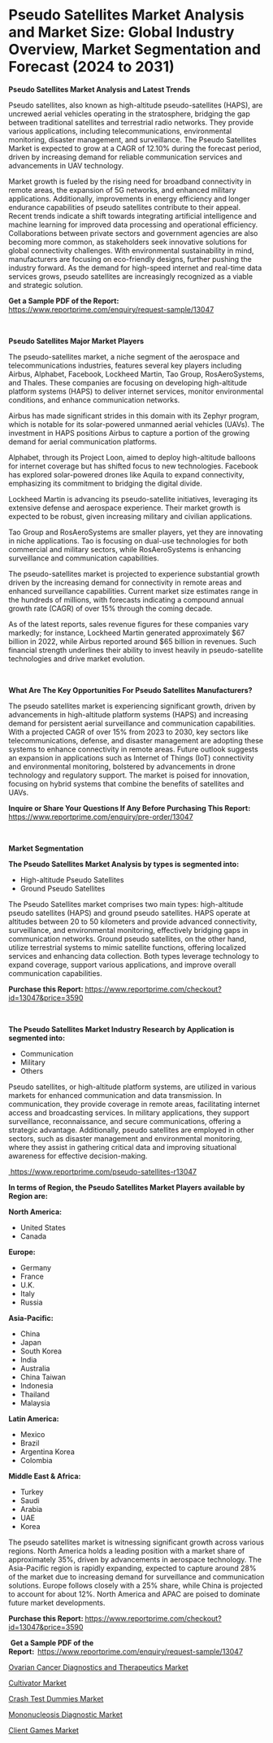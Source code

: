<p><h1>Pseudo Satellites Market Analysis and Market Size: Global Industry Overview, Market Segmentation and Forecast (2024 to 2031)</h1></p><p><strong>Pseudo Satellites Market Analysis and Latest Trends</strong></p>
<p><p>Pseudo satellites, also known as high-altitude pseudo-satellites (HAPS), are uncrewed aerial vehicles operating in the stratosphere, bridging the gap between traditional satellites and terrestrial radio networks. They provide various applications, including telecommunications, environmental monitoring, disaster management, and surveillance. The Pseudo Satellites Market is expected to grow at a CAGR of 12.10% during the forecast period, driven by increasing demand for reliable communication services and advancements in UAV technology.</p><p>Market growth is fueled by the rising need for broadband connectivity in remote areas, the expansion of 5G networks, and enhanced military applications. Additionally, improvements in energy efficiency and longer endurance capabilities of pseudo satellites contribute to their appeal. Recent trends indicate a shift towards integrating artificial intelligence and machine learning for improved data processing and operational efficiency. Collaborations between private sectors and government agencies are also becoming more common, as stakeholders seek innovative solutions for global connectivity challenges. With environmental sustainability in mind, manufacturers are focusing on eco-friendly designs, further pushing the industry forward. As the demand for high-speed internet and real-time data services grows, pseudo satellites are increasingly recognized as a viable and strategic solution.</p></p>
<p><strong>Get a Sample PDF of the Report:&nbsp;</strong> <a href="https://www.reportprime.com/enquiry/request-sample/13047?utm_campaign=28&utm_medium=2&utm_source=Github&utm_content=ia&utm_term=25112024&utm_id=pseudo-satellites">https://www.reportprime.com/enquiry/request-sample/13047</a></p>
<p>&nbsp;</p>
<p><strong>Pseudo Satellites Major Market Players</strong></p>
<p><p>The pseudo-satellites market, a niche segment of the aerospace and telecommunications industries, features several key players including Airbus, Alphabet, Facebook, Lockheed Martin, Tao Group, RosAeroSystems, and Thales. These companies are focusing on developing high-altitude platform systems (HAPS) to deliver internet services, monitor environmental conditions, and enhance communication networks.</p><p>Airbus has made significant strides in this domain with its Zephyr program, which is notable for its solar-powered unmanned aerial vehicles (UAVs). The investment in HAPS positions Airbus to capture a portion of the growing demand for aerial communication platforms.</p><p>Alphabet, through its Project Loon, aimed to deploy high-altitude balloons for internet coverage but has shifted focus to new technologies. Facebook has explored solar-powered drones like Aquila to expand connectivity, emphasizing its commitment to bridging the digital divide.</p><p>Lockheed Martin is advancing its pseudo-satellite initiatives, leveraging its extensive defense and aerospace experience. Their market growth is expected to be robust, given increasing military and civilian applications.</p><p>Tao Group and RosAeroSystems are smaller players, yet they are innovating in niche applications. Tao is focusing on dual-use technologies for both commercial and military sectors, while RosAeroSystems is enhancing surveillance and communication capabilities.</p><p>The pseudo-satellites market is projected to experience substantial growth driven by the increasing demand for connectivity in remote areas and enhanced surveillance capabilities. Current market size estimates range in the hundreds of millions, with forecasts indicating a compound annual growth rate (CAGR) of over 15% through the coming decade.</p><p>As of the latest reports, sales revenue figures for these companies vary markedly; for instance, Lockheed Martin generated approximately $67 billion in 2022, while Airbus reported around $65 billion in revenues. Such financial strength underlines their ability to invest heavily in pseudo-satellite technologies and drive market evolution.</p></p>
<p>&nbsp;</p>
<p><strong>What Are The Key Opportunities For Pseudo Satellites Manufacturers?</strong></p>
<p><p>The pseudo satellites market is experiencing significant growth, driven by advancements in high-altitude platform systems (HAPS) and increasing demand for persistent aerial surveillance and communication capabilities. With a projected CAGR of over 15% from 2023 to 2030, key sectors like telecommunications, defense, and disaster management are adopting these systems to enhance connectivity in remote areas. Future outlook suggests an expansion in applications such as Internet of Things (IoT) connectivity and environmental monitoring, bolstered by advancements in drone technology and regulatory support. The market is poised for innovation, focusing on hybrid systems that combine the benefits of satellites and UAVs.</p></p>
<p><strong>Inquire or Share Your Questions If Any Before Purchasing This Report:</strong> <a href="https://www.reportprime.com/enquiry/pre-order/13047?utm_campaign=28&utm_medium=2&utm_source=Github&utm_content=ia&utm_term=25112024&utm_id=pseudo-satellites">https://www.reportprime.com/enquiry/pre-order/13047</a></p>
<p>&nbsp;</p>
<p><strong>Market Segmentation</strong></p>
<p><strong>The Pseudo Satellites Market Analysis by types is segmented into:</strong></p>
<p><ul><li>High-altitude Pseudo Satellites</li><li>Ground Pseudo Satellites</li></ul></p>
<p><p>The Pseudo Satellites market comprises two main types: high-altitude pseudo satellites (HAPS) and ground pseudo satellites. HAPS operate at altitudes between 20 to 50 kilometers and provide advanced connectivity, surveillance, and environmental monitoring, effectively bridging gaps in communication networks. Ground pseudo satellites, on the other hand, utilize terrestrial systems to mimic satellite functions, offering localized services and enhancing data collection. Both types leverage technology to expand coverage, support various applications, and improve overall communication capabilities.</p></p>
<p><strong>Purchase this Report:&nbsp;</strong><a href="https://www.reportprime.com/checkout?id=13047&price=3590&utm_campaign=28&utm_medium=2&utm_source=Github&utm_content=ia&utm_term=25112024&utm_id=pseudo-satellites">https://www.reportprime.com/checkout?id=13047&price=3590</a></p>
<p>&nbsp;</p>
<p><strong>The Pseudo Satellites Market Industry Research by Application is segmented into:</strong></p>
<p><ul><li>Communication</li><li>Military</li><li>Others</li></ul></p>
<p><p>Pseudo satellites, or high-altitude platform systems, are utilized in various markets for enhanced communication and data transmission. In communication, they provide coverage in remote areas, facilitating internet access and broadcasting services. In military applications, they support surveillance, reconnaissance, and secure communications, offering a strategic advantage. Additionally, pseudo satellites are employed in other sectors, such as disaster management and environmental monitoring, where they assist in gathering critical data and improving situational awareness for effective decision-making.</p></p>
<p><a href="https://www.reportprime.com/pseudo-satellites-r13047?utm_campaign=28&utm_medium=2&utm_source=Github&utm_content=ia&utm_term=25112024&utm_id=pseudo-satellites">&nbsp;https://www.reportprime.com/pseudo-satellites-r13047</a></p>
<p><strong>In terms of Region, the Pseudo Satellites Market Players available by Region are:</strong></p>
<p>
    <p> <strong> North America: </strong>
        <ul>
            <li>United States</li>
            <li>Canada</li>
        </ul>
        </p> 
    <p> <strong> Europe: </strong>
        <ul>
            <li>Germany</li>
            <li>France</li>
            <li>U.K.</li>
            <li>Italy</li>
            <li>Russia</li>
        </ul>
        </p> 
    <p> <strong> Asia-Pacific: </strong>
        <ul>
            <li>China</li>
            <li>Japan</li>
            <li>South Korea</li>
            <li>India</li>
            <li>Australia</li>
            <li>China Taiwan</li>
            <li>Indonesia</li>
            <li>Thailand</li>
            <li>Malaysia</li>
        </ul>
        </p> 
    <p> <strong> Latin America: </strong>
        <ul>
            <li>Mexico</li>
            <li>Brazil</li>
            <li>Argentina Korea</li>
            <li>Colombia</li>
        </ul>
        </p> 
    <p> <strong> Middle East & Africa: </strong>
        <ul>
            <li>Turkey</li>
            <li>Saudi</li>
            <li>Arabia</li>
            <li>UAE</li>
            <li>Korea</li>
        </ul>
    </p>
    </p>
<p><p>The pseudo satellites market is witnessing significant growth across various regions. North America holds a leading position with a market share of approximately 35%, driven by advancements in aerospace technology. The Asia-Pacific region is rapidly expanding, expected to capture around 28% of the market due to increasing demand for surveillance and communication solutions. Europe follows closely with a 25% share, while China is projected to account for about 12%. North America and APAC are poised to dominate future market developments.</p></p>
<p><strong>Purchase this Report: </strong><a href="https://www.reportprime.com/checkout?id=13047&price=3590&utm_campaign=28&utm_medium=2&utm_source=Github&utm_content=ia&utm_term=25112024&utm_id=pseudo-satellites">https://www.reportprime.com/checkout?id=13047&price=3590</a></p>
<p>&nbsp;<strong>Get a Sample PDF of the Report:&nbsp;&nbsp;</strong><a href="https://www.reportprime.com/enquiry/request-sample/13047?utm_campaign=28&utm_medium=2&utm_source=Github&utm_content=ia&utm_term=25112024&utm_id=pseudo-satellites">https://www.reportprime.com/enquiry/request-sample/13047</a></p>
<p><strong></strong></p>
<p><p><a href="https://issuu.com/reportprime-2/docs/ovarian-cancer-diagnostics-and-ther_8cde6d7b7293b2?utm_campaign=28&utm_medium=2&utm_source=Github&utm_content=ia&utm_term=25112024&utm_id=pseudo-satellites">Ovarian Cancer Diagnostics and Therapeutics Market</a></p><p><a href="https://github.com/indrystar/Market-Research-Report-List-5/blob/main/cultivator-market.md?utm_campaign=28&utm_medium=2&utm_source=Github&utm_content=ia&utm_term=25112024&utm_id=pseudo-satellites">Cultivator Market</a></p><p><a href="https://github.com/BellAuer/Market-Research-Report-List-1/blob/main/crash-test-dummies-market.md?utm_campaign=28&utm_medium=2&utm_source=Github&utm_content=ia&utm_term=25112024&utm_id=pseudo-satellites">Crash Test Dummies Market</a></p><p><a href="https://issuu.com/reportprime-2/docs/mononucleosis-diagnostic-market-siz_1c64b97156a643?utm_campaign=28&utm_medium=2&utm_source=Github&utm_content=ia&utm_term=25112024&utm_id=pseudo-satellites">Mononucleosis Diagnostic Market</a></p><p><a href="https://www.linkedin.com/pulse/client-games-growth-trends-projected-101-2024-2031-vft7c?utm_campaign=28&utm_medium=2&utm_source=Github&utm_content=ia&utm_term=25112024&utm_id=pseudo-satellites">Client Games Market</a></p></p>